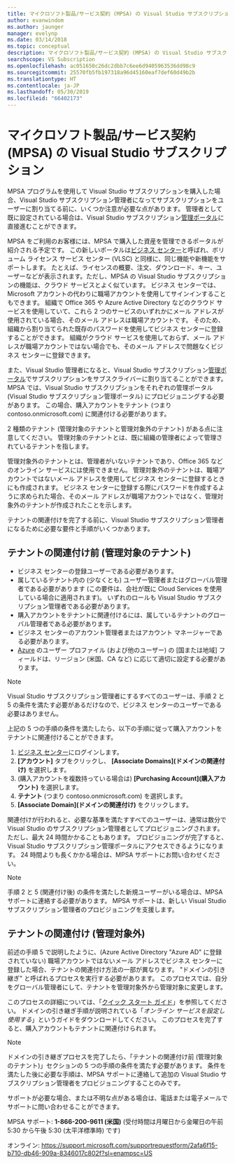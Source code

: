 ```yaml
---
title: マイクロソフト製品/サービス契約 (MPSA) の Visual Studio サブスクリプション | Microsoft Docs
author: evanwindom
ms.author: jaunger
manager: evelynp
ms.date: 03/14/2018
ms.topic: conceptual
description: マイクロソフト製品/サービス契約 (MPSA) の Visual Studio サブスクリプション
searchscope: VS Subscription
ms.openlocfilehash: ac051650c26dc2dbb7c6ee6d9405963536dd98c9
ms.sourcegitcommit: 25570fb5fb197318a96d45160eaf7def60d49b2b
ms.translationtype: HT
ms.contentlocale: ja-JP
ms.lasthandoff: 05/30/2019
ms.locfileid: "66402173"
---
```

# <a name="visual-studio-subscriptions-in-a-microsoft-products-and-services-agreement-mpsa"></a>マイクロソフト製品/サービス契約 (MPSA) の Visual Studio サブスクリプション

MPSA プログラムを使用して Visual Studio サブスクリプションを購入した場合、Visual Studio サブスクリプション管理者になってサブスクリプションをユーザーに割り当てる前に、いくつか注意が必要な点があります。 管理者として既に設定されている場合は、Visual Studio サブスクリプション[管理ポータル](https://manage.visualstudio.com/)に直接進むことができます。

MPSA をご利用のお客様には、MPSA で購入した資産を管理できるポータルが紹介される予定です。 この新しいポータルは[ビジネス センター](https://businessaccount.microsoft.com/)と呼ばれ、ボリューム ライセンス サービス センター (VLSC) と同様に、同じ機能や新機能をサポートします。 たとえば、ライセンスの概要、注文、ダウンロード、キー、ユーザーなどが表示されます。ただし、MPSA の Visual Studio サブスクリプションの機能は、クラウド サービスとよく似ています。 ビジネス センターでは、Microsoft アカウントの代わりに職場アカウントを使用してサインインすることもできます。 組織で Office 365 や Azure Active Directory などのクラウド サービスを使用していて、これら 2 つのサービスのいずれかにメール アドレスが使用されている場合、そのメール アドレスは職場アカウントです。 そのため、組織から割り当てられた既存のパスワードを使用してビジネス センターに登録することができます。 組織がクラウド サービスを使用しておらず、メール アドレスが職場アカウントではない場合でも、そのメール アドレスで問題なくビジネス センターに登録できます。

また、Visual Studio 管理者になると、Visual Studio サブスクリプション[管理ポータル](https://manage.visualstudio.com/)でサブスクリプションをサブスクライバーに割り当てることができます。 MPSA では、Visual Studio サブスクリプションをそれぞれの管理ポータル (Visual Studio サブスクリプション管理ポータル) にプロビジョニングする必要があります。 この場合、購入アカウントをテナント (つまり contoso.onmicrosoft.com) に関連付ける必要があります。

2 種類のテナント (管理対象のテナントと管理対象外のテナント) がある点に注意してください。 管理対象のテナントとは、既に組織の管理者によって管理されているテナントを指します。

管理対象外のテナントとは、管理者がいないテナントであり、Office 365 などのオンライン サービスには使用できません。 管理対象外のテナントは、職場アカウントではないメール アドレスを使用してビジネス センターに登録するときにも作成されます。 ビジネス センターに登録する際にパスワードを作成するように求められた場合、そのメール アドレスが職場アカウントではなく、管理対象外のテナントが作成されたことを示します。

テナントの関連付けを完了する前に、Visual Studio サブスクリプション管理者になるために必要な要件と手順がいくつかあります。

## <a name="pre-tenant-association-managed-tenant"></a>テナントの関連付け前 (管理対象のテナント)

- ビジネス センターの登録ユーザーである必要があります。
- 属しているテナント内の (少なくとも) ユーザー管理者またはグローバル管理者である必要があります (この要件は、会社が既に Cloud Services を使用している場合に適用されます)。 いずれのロールも Visual Studio サブスクリプション管理者である必要があります。
- 購入アカウントをテナントに関連付けるには、属しているテナントのグローバル管理者である必要があります。
- ビジネス センターのアカウント管理者またはアカウント マネージャーである必要があります。
- [Azure](https://portal.azure.com/) のユーザー プロファイル (および他のユーザー) の [国または地域] フィールドは、リージョン (米国、CA など) に応じて適切に設定する必要があります。 

> [!NOTE]
> Visual Studio サブスクリプション管理者にするすべてのユーザーは、手順 2 と 5 の条件を満たす必要があるだけなので、ビジネス センターのユーザーである必要はありません。

上記の 5 つの手順の条件を満たしたら、以下の手順に従って購入アカウントをテナントに関連付けることができます。
1. [ビジネス センター](https://businessaccount.microsoft.com/)にログインします。
2. **[アカウント]** タブをクリックし、 **[Associate Domains]\(ドメインの関連付け\)** を選択します。
3. (購入アカウントを複数持っている場合は) **[Purchasing Account]\(購入アカウント\)** を選択します。
4. **テナント** (つまり contoso.onmicrosoft.com) を選択します。
5. **[Associate Domain]\(ドメインの関連付け\)** をクリックします。

関連付けが行われると、必要な基準を満たすすべてのユーザーは、通常は数分で Visual Studio のサブスクリプション管理者としてプロビジョニングされます。 ただし、最大 24 時間かかることもあります。 プロビジョニングが完了すると、Visual Studio サブスクリプション管理ポータルにアクセスできるようになります。 24 時間よりも長くかかる場合は、MPSA サポートにお問い合わせください。

> [!NOTE]
> 手順 2 と 5 (関連付け後) の条件を満たした新規ユーザーがいる場合は、MPSA サポートに連絡する必要があります。 MPSA サポートは、新しい Visual Studio サブスクリプション管理者のプロビジョニングを支援します。

## <a name="tenant-association-unmanaged"></a>テナントの関連付け (管理対象外)

前述の手順 5 で説明したように、(Azure Active Directory "Azure AD" に登録されていない) 職場アカウントではないメール アドレスでビジネス センターに登録した場合、テナントの関連付け方法の一部が異なります。 "ドメインの引き継ぎ" と呼ばれるプロセスを実行する必要があります。 このプロセスでは、自分をグローバル管理者にして、テナントを管理対象外から管理対象に変更します。

このプロセスの詳細については、「[クイック スタート ガイド](https://www.microsoft.com/en-us/Licensing/existing-customer/business-center-training-and-resources.aspx)」を参照してください。 ドメインの引き継ぎ手順が説明されている「*オンライン サービスを設定し使用する*」というガイドをダウンロードしてください。 このプロセスを完了すると、購入アカウントもテナントに関連付けられます。

> [!NOTE]
> ドメインの引き継ぎプロセスを完了したら、「テナントの関連付け前 (管理対象のテナント)」セクションの 5 つの手順の条件を満たす必要があります。 条件を満たした後に必要な手順は、MPSA サポートに連絡して追加の Visual Studio サブスクリプション管理者をプロビジョニングすることのみです。

サポートが必要な場合、または不明な点がある場合は、電話または電子メールでサポートに問い合わせることができます。

MPSA サポート: **1-866-200-9611 (米国)** (受付時間は月曜日から金曜日の午前 5:30 から午後 5:30 (太平洋標準時) です)

オンライン: https://support.microsoft.com/supportrequestform/2afa6f15-b710-db46-909a-8346017c802f?sl=enampsc=US
